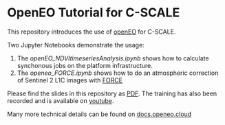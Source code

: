 # OpenEO Tutorial for C-SCALE

This repository introduces the use of [openEO](https://openeo.cloud/) for C-SCALE. 

Two Jupyter Notebooks demonstrate the usage:
1. The *openEO_NDVItimeseriesAnalysis.ipynb* shows how to calculate synchonous jobs on the platform infrastructure. 
2. The *openeo_FORCE.ipynb* shows how to do an atmospheric correction of Sentinel 2 L1C images with [FORCE](https://force-eo.readthedocs.io/en/latest/) 

Please find the slides in this repository as [PDF](https://github.com/c-scale-community/c-scale-tutorial-openeo/blob/main/2022-12-14_openEO_Platform_Basic_Training_Intro.pdf).
The training has also been recorded and is available on [youtube](https://www.youtube.com/watch?v=pMiaBMh8VCQ).


Many more technical details can be found on [docs.openeo.cloud](https://docs.openeo.cloud/) 
